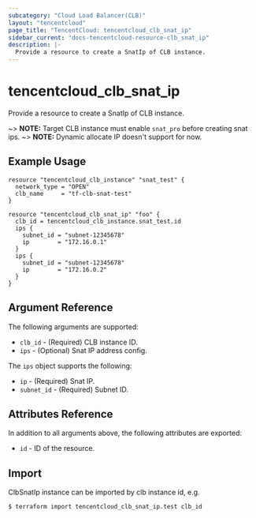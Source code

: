 ```yaml
---
subcategory: "Cloud Load Balancer(CLB)"
layout: "tencentcloud"
page_title: "TencentCloud: tencentcloud_clb_snat_ip"
sidebar_current: "docs-tencentcloud-resource-clb_snat_ip"
description: |-
  Provide a resource to create a SnatIp of CLB instance.
---
```


# tencentcloud_clb_snat_ip

Provide a resource to create a SnatIp of CLB instance.

~> **NOTE:** Target CLB instance must enable `snat_pro` before creating snat ips.
~> **NOTE:** Dynamic allocate IP doesn't support for now.

## Example Usage

```hcl
resource "tencentcloud_clb_instance" "snat_test" {
  network_type = "OPEN"
  clb_name     = "tf-clb-snat-test"
}

resource "tencentcloud_clb_snat_ip" "foo" {
  clb_id = tencentcloud_clb_instance.snat_test.id
  ips {
    subnet_id = "subnet-12345678"
    ip        = "172.16.0.1"
  }
  ips {
    subnet_id = "subnet-12345678"
    ip        = "172.16.0.2"
  }
}
```

## Argument Reference

The following arguments are supported:

* `clb_id` - (Required) CLB instance ID.
* `ips` - (Optional) Snat IP address config.

The `ips` object supports the following:

* `ip` - (Required) Snat IP.
* `subnet_id` - (Required) Subnet ID.

## Attributes Reference

In addition to all arguments above, the following attributes are exported:

* `id` - ID of the resource.



## Import

ClbSnatIp instance can be imported by clb instance id, e.g.
```
$ terraform import tencentcloud_clb_snat_ip.test clb_id
```

